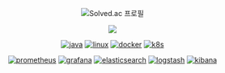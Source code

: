 <p align="center">
  <img src="http://mazassumnida.wtf/api/mini/generate_badge?boj=ejay" alt="Solved.ac 프로필" 
    data-canonical-src="http://mazassumnida.wtf/api/mini/generate_badge?boj=ejay" style="max-width: 100%;">   
</p>

<p align="center">
  <a href="https://spotify-github-profile.kittinanx.com/api/view.svg?uid=31n3jdywjpepjskybrasbzqr5zw4&redirect=true">
    <img src="https://spotify-github-profile.kittinanx.com/api/view.svg?uid=31n3jdywjpepjskybrasbzqr5zw4&cover_image=true&theme=natemoo-re&show_offline=false&background_color=121212&interchange=true&bar_color=53b14f&bar_color_cover=true">
  </a>
</p>
<p align="center">
<!--   <a href='https://github.com/phytoncideman' target="_blank"><img alt='c' src='https://img.shields.io/badge/C/C++-00599C?style=flat&logo=cplusplus&logoColor=ffffff&labelColor=000000&color=000000'/></a> -->
<!--   <a href='https://github.com/phytoncideman' target="_blank"><img alt='go' src='https://img.shields.io/badge/Go-100000?style=flat&logo=go&logoColor=ffffff&labelColor=000000&color=000000'/></a> -->
<!--   <a href='https://github.com/phytoncideman' target="_blank"><img alt='typescript' src='https://img.shields.io/badge/Typescript-100000?style=flat&logo=typescript&logoColor=ffffff&labelColor=000000&color=000000'/></a> -->
  <a href='https://github.com/cppreme' target="_blank"><img alt='java' src='https://img.shields.io/badge/Java/Spring-100000.svg?style=flat&logo=springboot&logoColor=ffffff&labelColor=000000&color=000000'/></a>
  <a href='https://github.com/cppreme' target="_blank"><img alt='linux' src='https://img.shields.io/badge/Linux-100000.svg?style=flat&logo=linux&logoColor=ffffff&labelColor=000000&color=000000'/></a>
  <a href='https://github.com/cppreme' target="_blank"><img alt='docker' src='https://img.shields.io/badge/Docker-100000.svg?style=flat&logo=docker&logoColor=ffffff&labelColor=000000&color=000000'/></a>
  <a href='https://github.com/cppreme' target="_blank"><img alt='k8s' src='https://img.shields.io/badge/Kubernetes-100000.svg?style=flat&logo=kubernetes&logoColor=ffffff&labelColor=000000&color=000000'/></a>
  
<!--   <a href='https://github.com/cppreme' target="_blank"><img alt='kafka' src='https://img.shields.io/badge/Kafka-100000.svg?style=flat&logo=apache-kafka&logoColor=ffffff&labelColor=000000&color=000000'/></a> -->
<!--   <a href='https://github.com/cppreme' target="_blank"><img alt='jenkins' src='https://img.shields.io/badge/Jenkins-100000.svg?style=flat&logo=jenkins&logoColor=ffffff&labelColor=000000&color=000000'/></a> -->
</p>
<p align="center">
  <a href='https://github.com/cppreme' target="_blank"><img alt='prometheus' src='https://img.shields.io/badge/Prometheus-100000.svg?style=flat&logo=prometheus&logoColor=ffffff&labelColor=000000&color=000000'/></a>
  <a href='https://github.com/cppreme' target="_blank"><img alt='grafana' src='https://img.shields.io/badge/Grafana-100000.svg?style=flat&logo=grafana&logoColor=ffffff&labelColor=000000&color=000000'/></a>
  <a href='https://github.com/cppreme' target="_blank"><img alt='elasticsearch' src='https://img.shields.io/badge/Elasticsearch-100000.svg?style=flat&logo=elasticsearch&logoColor=ffffff&labelColor=000000&color=000000'/></a>
  <a href='https://github.com/cppreme' target="_blank"><img alt='logstash' src='https://img.shields.io/badge/Logstash-100000.svg?style=flat&logo=logstash&logoColor=ffffff&labelColor=000000&color=000000'/></a>
  <a href='https://github.com/cppreme' target="_blank"><img alt='kibana' src='https://img.shields.io/badge/Kibana-100000.svg?style=flat&logo=kibana&logoColor=ffffff&labelColor=000000&color=000000'/></a>
  
</p>
  
<!--   <a href='https://github.com/phytoncideman' target="_blank"><img alt='python' src='https://img.shields.io/badge/Go-100000?style=flat&logo=go&logoColor=000000&labelColor=ffffff&color=ffffff'/></a> -->
<!--   <a href='https://github.com/cppreme' target="_blank"><img alt='ubuntu' src='https://img.shields.io/badge/Ubuntu-100000?style=flat&logo=ubuntu&logoColor=000000&labelColor=ffffff&color=ffffff'/></a> -->
<!--   <a href='https://github.com/cppreme' target="_blank"><img alt='java' src='https://github.com/user-attachments/assets/f2c401c4-1f7b-4100-8592-62cfcef6e78c'></a> -->
<!--   <a href='https://github.com/cppreme' target="_blank"><img alt='kotlin' src='https://img.shields.io/badge/Kotlin-100000?style=flat&logo=kotlin&logoColor=C711E1&labelColor=181818&color=181818'/></a> -->
<!--   <a href='https://github.com/cppreme' target="_blank"><img alt='springboot' src='https://img.shields.io/badge/Spring_Boot-100000?style=flat&logo=springboot&logoColor=6DB33F&labelColor=181818&color=181818'/></a> -->
